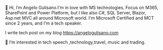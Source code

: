 👋 Hi, I’m Angelo Gulisano.I'm in love with MS technologies. Focus on M365, SharePoint and Power Platform, but I like also C#, SQL Server, Blazor, Asp.net MVC all around
Microsoft world.
I'm Microsoft Certified and MCT since 2 years, and I'm a tech speaker.

I write tech post on my blog https://angelogulisano.com 

👀 I’m interested in tech speech ,technology,travel, music and trading.
